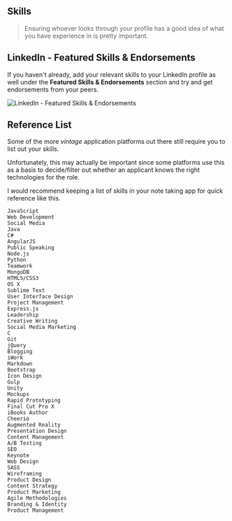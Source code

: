 ## Skills

> Ensuring whoever looks through your profile has a good idea of what you have experience in is pretty important.

## LinkedIn - Featured Skills & Endorsements

If you haven't already, add your relevant skills to your LinkedIn profile as well under the **Featured Skills & Endorsements** section and try and get endorsements from your peers.

![LinkedIn - Featured Skills & Endorsements](https://i.imgur.com/PsFw37t.png)

## Reference List

Some of the more _vintage_ application platforms out there still require you to list out your skills.

Unfortunately, this may actually be important since some platforms use this as a basis to decide/filter out whether an applicant knows the right technologies for the role.

I would recommend keeping a list of skills in your note taking app for quick reference like this.

```text
JavaScript
Web Development
Social Media
Java
C#
AngularJS
Public Speaking
Node.js
Python
Teamwork
MongoDB
HTML5/CSS3
OS X
Sublime Text
User Interface Design
Project Management
Express.js
Leadership
Creative Writing
Social Media Marketing
C
Git
jQuery
Blogging
iWork
Markdown
Bootstrap
Icon Design
Gulp
Unity
Mockups
Rapid Prototyping
Final Cut Pro X
iBooks Author
Cheerio
Augmented Reality
Presentation Design
Content Management
A/B Testing
SEO
Keynote
Web Design
SASS
Wireframing
Product Design
Content Strategy
Product Marketing
Agile Methodologies
Branding & Identity
Product Management
```
